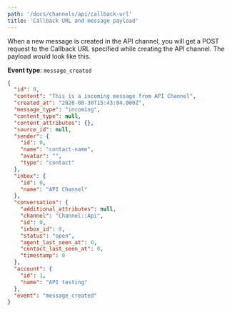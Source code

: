 ```yaml
---
path: '/docs/channels/api/callback-url'
title: 'Callback URL and message payload'
---
```


When a new message is created in the API channel, you will get a POST request to the Callback URL specified while creating the API channel. The payload would look like this.

**Event type**: `message_created`

```json
{
  "id": 0,
  "content": "This is a incoming message from API Channel",
  "created_at": "2020-08-30T15:43:04.000Z",
  "message_type": "incoming",
  "content_type": null,
  "content_attributes": {},
  "source_id": null,
  "sender": {
    "id": 0,
    "name": "contact-name",
    "avatar": "",
    "type": "contact"
  },
  "inbox": {
    "id": 0,
    "name": "API Channel"
  },
  "conversation": {
    "additional_attributes": null,
    "channel": "Channel::Api",
    "id": 0,
    "inbox_id": 0,
    "status": "open",
    "agent_last_seen_at": 0,
    "contact_last_seen_at": 0,
    "timestamp": 0
  },
  "account": {
    "id": 1,
    "name": "API testing"
  },
  "event": "message_created"
}
```
